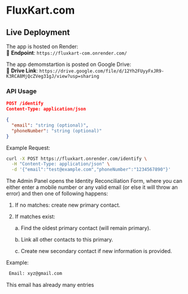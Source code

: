 # FluxKart.com

## Live Deployment

The app is hosted on Render:  
🔗 **Endpoint**: `https://fluxkart-com.onrender.com/`

The app demomstartion is posted on Google Drive:  
🔗 **Drive Link**: `https://drive.google.com/file/d/12Yh2FUyyFxJR9-K3RCA8MjQcZVeg31gJ/view?usp=sharing`
### API Usage
```json
POST /identify
Content-Type: application/json

{
  "email": "string (optional)",
  "phoneNumber": "string (optional)"
}
```

Example Request:
```bash
curl -X POST https://fluxkart.onrender.com/identify \
  -H "Content-Type: application/json" \
  -d '{"email":"test@example.com","phoneNumber":"1234567890"}'
```

The Admin Panel opens the Identity Reconciliation Form, where you can either enter a mobile number or any valid email (or else it will throw an error) and then one of following happens:

1. If no matches: create new primary contact.

2. If matches exist:

      a. Find the oldest primary contact (will remain primary).

      b. Link all other contacts to this primary.

      c. Create new secondary contact if new information is provided.

Example:
```bash
 Email: xyz@gmail.com
```
This email has already many entries
